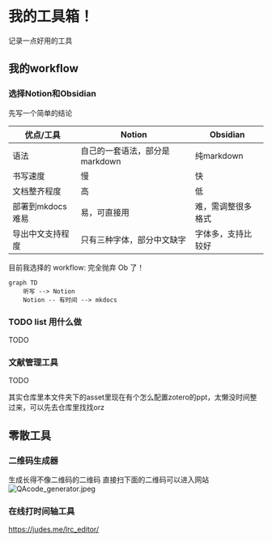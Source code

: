 # 我的工具箱！
记录一点好用的工具

## 我的workflow

### 选择Notion和Obsidian

先写一个简单的结论

| 优点/工具 | Notion | Obsidian |
| --- | --- | --- |
| 语法 | 自己的一套语法，部分是markdown | 纯markdown |
| 书写速度 | 慢 | 快 |
| 文档整齐程度 | 高 | 低 |
| 部署到mkdocs难易 | 易，可直接用 | 难，需调整很多格式 |
| 导出中文支持程度 | 只有三种字体，部分中文缺字 | 字体多，支持比较好 |


目前我选择的 workflow: 完全抛弃 Ob 了！

```mermaid
graph TD
	听写 --> Notion 
	Notion -- 有时间 --> mkdocs
```

### TODO list 用什么做

TODO

### 文献管理工具

TODO

其实仓库里本文件夹下的asset里现在有个怎么配置zotero的ppt，太懒没时间整过来，可以先去仓库里找找orz


## 零散工具

### 二维码生成器
生成长得不像二维码的二维码
直接扫下面的二维码可以进入网站
![QAcode_generator.jpeg](./asset/QAcode_generator.jpeg)


### 在线打时间轴工具

https://judes.me/lrc_editor/